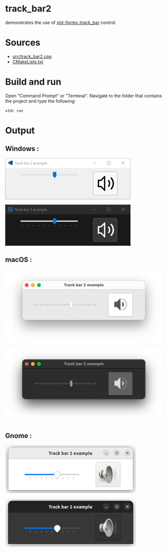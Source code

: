 # track_bar2

demonstrates the use of [xtd::forms::track_bar](https://gammasoft71.github.io/xtd/reference_guides/latest/classxtd_1_1forms_1_1track__bar.html) control.

# Sources

* [src/track_bar2.cpp](src/track_bar2.cpp)
* [CMakeLists.txt](CMakeLists.txt)

# Build and run

Open "Command Prompt" or "Terminal". Navigate to the folder that contains the project and type the following:

```shell
xtdc run
```

# Output

## Windows :

![Screenshot](../../../../docs/pictures/examples/track_bar2_w.png)

![Screenshot](../../../../docs/pictures/examples/track_bar2_wd.png)

## macOS :

![Screenshot](../../../../docs/pictures/examples/track_bar2_m.png)

![Screenshot](../../../../docs/pictures/examples/track_bar2_md.png)

## Gnome :

![Screenshot](../../../../docs/pictures/examples/track_bar2_g.png)

![Screenshot](../../../../docs/pictures/examples/track_bar2_gd.png)
